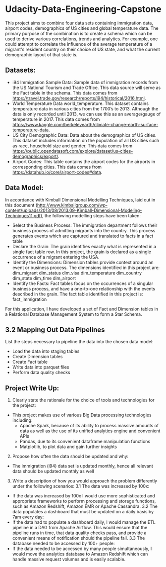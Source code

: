 # Udacity-Data-Engineering-Capstone
This project aims to combine four data sets containing immigration data, airport codes, demographics of US cities and global temperature data. The primary purpose of the combination is to create a schema which can be used to derive various correlations, trends and analytics. For example, one could attempt to correlate the influence of the average temperature of a migrant's resident country on their choice of US state, and what the current demographic layout of that state is.

## Datasets:
- i94 Immigration Sample Data: Sample data of immigration records from the US National Tourism and Trade Office. This data source will serve as the Fact table in the schema. This data comes from https://travel.trade.gov/research/reports/i94/historical/2016.html.
- World Temperature Data world_temperature. This dataset contains temperature data in various cities from the 1700’s to 2013. Although the data is only recorded until 2013, we can use this as an average/gauge of temperature in 2017. This data comes from https://www.kaggle.com/berkeleyearth/climate-change-earth-surface-temperature-data.
- US City Demographic Data: Data about the demographics of US cities. This dataset includes information on the population of all US cities such as race, household size and gender. This data comes from https://public.opendatasoft.com/explore/dataset/us-cities-demographics/export/.
- Airport Codes: This table contains the airport codes for the airports in corresponding cities. This data comes from https://datahub.io/core/airport-codes#data.

## Data Model:
In accordance with Kimball Dimensional Modelling Techniques, laid out in this document (http://www.kimballgroup.com/wp-content/uploads/2013/08/2013.09-Kimball-Dimensional-Modeling-Techniques11.pdf), the following modelling steps have been taken:

- Select the Business Process:
    The immigration department follows their business process of admitting migrants into the country. This process generates events which are captured and translated to facts in a fact table
- Declare the Grain:
    The grain identifies exactly what is represented in a single fact table row.
    In this project, the grain is declared as a single occurrence of a migrant entering the USA.
- Identify the Dimensions:
    Dimension tables provide context around an event or business process.
    The dimensions identified in this project are:
        dim_migrant
        dim_status
        dim_visa
        dim_temperature
        dim_country
        dim_state
        dim_time
        dim_airport
- Identify the Facts:
    Fact tables focus on the occurrences of a singular business process, and have a one-to-one relationship with the events described in the grain.
    The fact table identified in this project is:
        fact_immigration

For this application, I have developed a set of Fact and Dimension tables in a Relational Database Management System to form a Star Schema. 


## 3.2 Mapping Out Data Pipelines
List the steps necessary to pipeline the data into the chosen data model:
- Load the data into staging tables
- Create Dimension tables
- Create Fact table
- Write data into parquet files
- Perform data quality checks

## Project Write Up:
1. Clearly state the rationale for the choice of tools and technologies for the project:
- This project makes use of various Big Data processing technologies including:
  - Apache Spark, because of its ability to process massive amounts of data as well as the use of its unified analytics engine and convenient APIs
  - Pandas, due to its convenient dataframe manipulation functions
  - Matplotlib, to plot data and gain further insights
2. Propose how often the data should be updated and why:
 - The immigration (i94) data set is updated monthly, hence all relevant data should be updated monthly as well
3. Write a description of how you would approach the problem differently under the following scenarios:
3.1 The data was increased by 100x:
 - If the data was increased by 100x I would use more sophisticated and appropriate frameworks to perform processing and storage functions, such as Amazon Redshift, Amazon EMR or Apache Cassandra.
3.2 The data populates a dashboard that must be updated on a daily basis by 7am every day:
 - If the data had to populate a dashboard daily, I would manage the ETL pipeline in a DAG from Apache Airflow. This would ensure that the pipeline runs in time, that data quality checks pass, and provide a convenient means of notification should the pipeline fail.
3.3 The database needed to be accessed by 100+ people:
 - If the data needed to be accessed by many people simultaneously, I would move the analytics database to Amazon Redshift which can handle massive request volumes and is easily scalable.